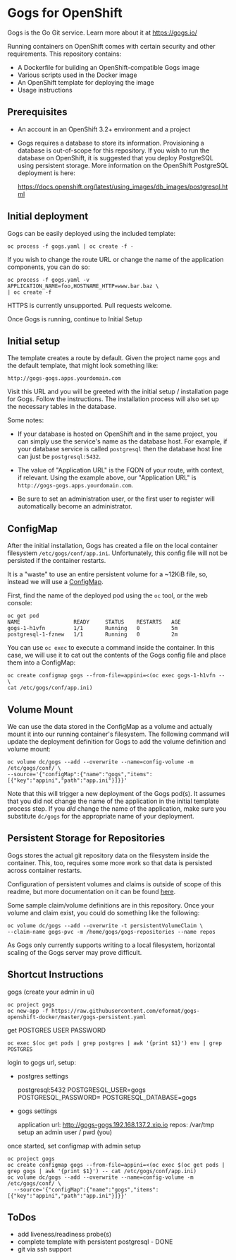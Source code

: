 # Gogs for OpenShift
Gogs is the Go Git service. Learn more about it at https://gogs.io/

Running containers on OpenShift comes with certain security and other
requirements. This repository contains:

* A Dockerfile for building an OpenShift-compatible Gogs image
* Various scripts used in the Docker image
* An OpenShift template for deploying the image
* Usage instructions

## Prerequisites
* An account in an OpenShift 3.2+ environment and a project

* Gogs requires a database to store its information. Provisioning a database is
  out-of-scope for this repository. If you wish to run the database on
  OpenShift, it is suggested that you deploy PostgreSQL using persistent
  storage. More information on the OpenShift PostgreSQL deployment is here:

  https://docs.openshift.org/latest/using_images/db_images/postgresql.html

## Initial deployment
Gogs can be easily deployed using the included template:

    oc process -f gogs.yaml | oc create -f -

If you wish to change the route URL or change the name of the application
components, you can do so:

    oc process -f gogs.yaml -v APPLICATION_NAME=foo,HOSTNAME_HTTP=www.bar.baz \
    | oc create -f

HTTPS is currently unsupported. Pull requests welcome.

Once Gogs is running, continue to Initial Setup

## Initial setup
The template creates a route by default. Given the project name `gogs` and the
default template, that might look something like:

    http://gogs-gogs.apps.yourdomain.com

Visit this URL and you will be greeted with the initial setup / installation
page for Gogs. Follow the instructions. The installation process will also set
up the necessary tables in the database.

Some notes:

* If your database is hosted on OpenShift and in the same project, you can
  simply use the service's name as the database host. For example, if your
  database service is called `postgresql` then the database host line can just
  be `postgresql:5432`.

* The value of "Application URL" is the FQDN of your route, with context, if
  relevant. Using the example above, our "Application URL" is
  `http://gogs-gogs.apps.yourdomain.com`.

* Be sure to set an administration user, or the first user to register will
  automatically become an administrator.

## ConfigMap
After the initial installation, Gogs has created a file on the local container
filesystem `/etc/gogs/conf/app.ini`. Unfortunately, this config file will not be
persisted if the container restarts.

It is a "waste" to use an entire persistent volume for a ~12KiB file, so,
instead we will use a
[ConfigMap](https://docs.openshift.org/latest/dev_guide/configmaps.html).

First, find the name of the deployed pod using the `oc` tool, or the web
console:

    oc get pod
    NAME                 READY     STATUS    RESTARTS   AGE
    gogs-1-h1vfn         1/1       Running   0          5m
    postgresql-1-fznew   1/1       Running   0          2m

You can use `oc exec` to execute a command inside the container. In this case,
we will use it to cat out the contents of the Gogs config file and place them
into a ConfigMap:

    oc create configmap gogs --from-file=appini=<(oc exec gogs-1-h1vfn -- \
    cat /etc/gogs/conf/app.ini)

## Volume Mount
We can use the data stored in the ConfigMap as a volume and actually mount it
into our running container's filesystem. The following command will update the
deployment definition for Gogs to add the volume definition and volume mount:

    oc volume dc/gogs --add --overwrite --name=config-volume -m /etc/gogs/conf/ \
    --source='{"configMap":{"name":"gogs","items":[{"key":"appini","path":"app.ini"}]}}'

Note that this will trigger a new deployment of the Gogs pod(s). It assumes that
you did not change the name of the application in the initial template process
step. If you *did* change the name of the application, make sure you substitute
`dc/gogs` for the appropriate name of your deployment.

## Persistent Storage for Repositories
Gogs stores the actual git repository data on the filesystem inside the
container. This, too, requires some more work so that data is persisted across
container restarts.

Configuration of persistent volumes and claims is outside of scope of this
readme, but more documentation on it can be found
[here](https://docs.openshift.org/latest/dev_guide/persistent_volumes.html).

Some sample claim/volume definitions are in this repository. Once your volume
and claim exist, you could do something like the following:

    oc volume dc/gogs --add --overwrite -t persistentVolumeClaim \
    --claim-name gogs-pvc -m /home/gogs/gogs-repositories --name repos

As Gogs only currently supports writing to a local filesystem, horizontal
scaling of the Gogs server may prove difficult.


## Shortcut Instructions

gogs (create your admin in ui)

    oc project gogs
    oc new-app -f https://raw.githubusercontent.com/eformat/gogs-openshift-docker/master/gogs-persistent.yaml

get POSTGRES USER PASSWORD

    oc exec $(oc get pods | grep postgres | awk '{print $1}') env | grep POSTGRES

login to gogs url, setup:

* postgres settings

    postgresql:5432
    POSTGRESQL_USER=gogs
    POSTGRESQL_PASSWORD=<password>
    POSTGRESQL_DATABASE=gogs
    

* gogs settings

    application url: http://gogs-gogs.192.168.137.2.xip.io
    repos: /var/tmp
    setup an admin user / pwd (you)


once started, set configmap with admin setup

    oc project gogs
    oc create configmap gogs --from-file=appini=<(oc exec $(oc get pods | grep gogs | awk '{print $1}') -- cat /etc/gogs/conf/app.ini)
    oc volume dc/gogs --add --overwrite --name=config-volume -m /etc/gogs/conf/ \
      --source='{"configMap":{"name":"gogs","items":[{"key":"appini","path":"app.ini"}]}}'

## ToDos
* add liveness/readiness probe(s)
* complete template with persistent postgresql - DONE
* git via ssh support
